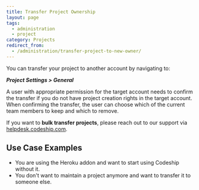 ```yaml
---
title: Transfer Project Ownership
layout: page
tags:
  - administration
  - project
category: Projects
redirect_from:
  - /administration/transfer-project-to-new-owner/
---
```

You can transfer your project to another account by navigating to:

***Project Settings > General***

A user with appropriate permission for the target account needs to confirm the transfer if you do not have project creation rights in the target account. When confirming the transfer, the user can choose which of the current team members to keep and which to remove.

If you want to **bulk transfer projects**, please reach out to our support via [helpdesk.codeship.com](https://helpdesk.codeship.com).

## Use Case Examples
* You are using the Heroku addon and want to start using Codeship without it.
* You don't want to maintain a project anymore and want to transfer it to someone else.
